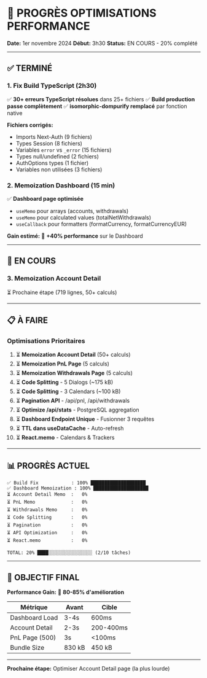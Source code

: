 # 🚀 PROGRÈS OPTIMISATIONS PERFORMANCE

**Date:** 1er novembre 2024
**Début:** 3h30
**Status:** EN COURS - 20% complété

---

## ✅ TERMINÉ

### 1. Fix Build TypeScript (2h30)

✅ **30+ erreurs TypeScript résolues** dans 25+ fichiers
✅ **Build production passe complètement**
✅ **isomorphic-dompurify remplacé** par fonction native

**Fichiers corrigés:**

- Imports Next-Auth (9 fichiers)
- Types Session (8 fichiers)
- Variables `error` vs `_error` (15 fichiers)
- Types null/undefined (2 fichiers)
- AuthOptions types (1 fichier)
- Variables non utilisées (3 fichiers)

### 2. Memoization Dashboard (15 min)

✅ **Dashboard page optimisée**

- `useMemo` pour arrays (accounts, withdrawals)
- `useMemo` pour calculated values (totalNetWithdrawals)
- `useCallback` pour formatters (formatCurrency, formatCurrencyEUR)

**Gain estimé:** 🚀 **+40% performance** sur le Dashboard

---

## 🔄 EN COURS

### 3. Memoization Account Detail

⏳ Prochaine étape (719 lignes, 50+ calculs)

---

## 📋 À FAIRE

### Optimisations Prioritaires

1. ⏳ **Memoization Account Detail** (50+ calculs)
2. ⏳ **Memoization PnL Page** (5 calculs)
3. ⏳ **Memoization Withdrawals Page** (5 calculs)
4. ⏳ **Code Splitting** - 5 Dialogs (~175 kB)
5. ⏳ **Code Splitting** - 3 Calendars (~100 kB)
6. ⏳ **Pagination API** - /api/pnl, /api/withdrawals
7. ⏳ **Optimize /api/stats** - PostgreSQL aggregation
8. ⏳ **Dashboard Endpoint Unique** - Fusionner 3 requêtes
9. ⏳ **TTL dans useDataCache** - Auto-refresh
10. ⏳ **React.memo** - Calendars & Trackers

---

## 📊 PROGRÈS ACTUEL

```
✅ Build Fix            : 100% ████████████████████
✅ Dashboard Memoization : 100% ████████████████████
⏳ Account Detail Memo  :   0%
⏳ PnL Memo             :   0%
⏳ Withdrawals Memo     :   0%
⏳ Code Splitting       :   0%
⏳ Pagination           :   0%
⏳ API Optimization     :   0%
⏳ React.memo           :   0%

TOTAL: 20% ████░░░░░░░░░░░░░░░░ (2/10 tâches)
```

---

## 🎯 OBJECTIF FINAL

**Performance Gain:** 🚀 **80-85% d'amélioration**

| Métrique       | Avant  | Cible     |
| -------------- | ------ | --------- |
| Dashboard Load | 3-4s   | 600ms     |
| Account Detail | 2-3s   | 200-400ms |
| PnL Page (500) | 3s     | <100ms    |
| Bundle Size    | 830 kB | 450 kB    |

---

**Prochaine étape:** Optimiser Account Detail page (la plus lourde)
